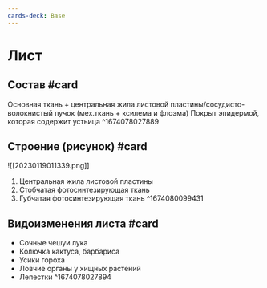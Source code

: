 ```yaml
---
cards-deck: Base
---
```


# Лист

## Состав #card
Основная ткань + центральная жила листовой пластины/сосудисто-волокнистый пучок (мех.ткань + ксилема и флоэма)
Покрыт эпидермой, которая содержит устьица
^1674078027889

## Строение (рисунок) #card 
![[20230119011339.png]] 
1. Центральная жила листовой пластины
2. Стобчатая фотосинтезирующая ткань 
3. Губчатая фотосинтезирующая ткань 
^1674080099431

## Видоизменения листа #card 
- Сочные чешуи лука
- Колючка кактуса, барбариса
- Усики гороха
- Ловчие органы у хищных растений
- Лепестки
^1674078027894
